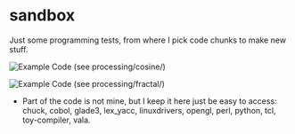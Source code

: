 # sandbox
Just some programming tests, from where I pick code chunks to make new stuff.

![Example Code](https://raw.githubusercontent.com/rodolfoap/sandbox/master/processing/cosine/curve.jpg)
(see processing/cosine/)

![Example Code](https://raw.githubusercontent.com/rodolfoap/sandbox/master/processing/fractal/fractal.png)
(see processing/fractal/)

* Part of the code is not mine, but I keep it here just be easy to access: chuck, cobol, glade3, lex_yacc, linuxdrivers, opengl, perl, python, tcl, toy-compiler, vala.
